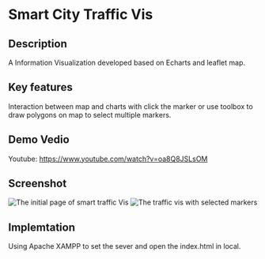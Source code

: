 # Smart City Traffic Vis
## Description
A Information Visualization developed based on Echarts and leaflet map.

## Key features
Interaction between map and charts with click the marker or use toolbox to draw polygons on map to select multiple markers.

## Demo Vedio
Youtube: https://www.youtube.com/watch?v=oa8Q8JSLsOM


## Screenshot
![The initial page of smart traffic Vis](https://github.com/Qinzhizhou/SmartCityVisBristol/raw/master/screenshots/index.html_1.png)
![The traffic vis with selected markers](https://github.com/Qinzhizhou/SmartCityVisBristol/raw/master/screenshots/index.html_2.png)

## Implemtation
Using Apache XAMPP to set the sever and open the index.html in local.
